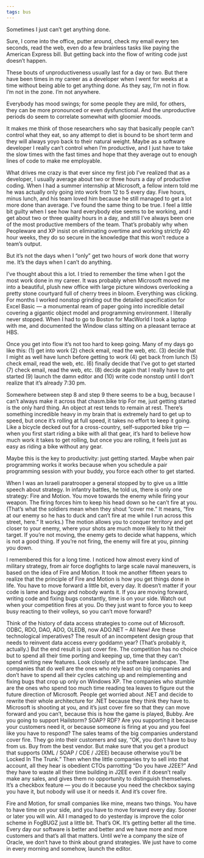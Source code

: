 ```yaml
---
tags: bus
---
```


Sometimes I just can’t get anything done.

Sure, I come into the office, putter around, check my email every ten seconds, read the web, even do a few brainless tasks like paying the American Express bill. But getting back into the flow of writing code just doesn’t happen.

These bouts of unproductiveness usually last for a day or two. But there have been times in my career as a developer when I went for weeks at a time without being able to get anything done. As they say, I’m not in flow. I’m not in the zone. I’m not anywhere.

Everybody has mood swings; for some people they are mild, for others, they can be more pronounced or even dysfunctional. And the unproductive periods do seem to correlate somewhat with gloomier moods.

It makes me think of those researchers who say that basically people can’t control what they eat, so any attempt to diet is bound to be short term and they will always yoyo back to their natural weight. Maybe as a software developer I really can’t control when I’m productive, and I just have to take the slow times with the fast times and hope that they average out to enough lines of code to make me employable.

What drives me crazy is that ever since my first job I’ve realized that as a developer, I usually average about two or three hours a day of productive coding. When I had a summer internship at Microsoft, a fellow intern told me he was actually only going into work from 12 to 5 every day. Five hours, minus lunch, and his team loved him because he still managed to get a lot more done than average. I’ve found the same thing to be true. I feel a little bit guilty when I see how hard everybody else seems to be working, and I get about two or three quality hours in a day, and still I’ve always been one of the most productive members of the team. That’s probably why when Peopleware and XP insist on eliminating overtime and working strictly 40 hour weeks, they do so secure in the knowledge that this won’t reduce a team’s output.

But it’s not the days when I “only” get two hours of work done that worry me. It’s the days when I can’t do anything.

I’ve thought about this a lot. I tried to remember the time when I got the most work done in my career. It was probably when Microsoft moved me into a beautiful, plush new office with large picture windows overlooking a pretty stone courtyard full of cherry trees in bloom. Everything was clicking. For months I worked nonstop grinding out the detailed specification for Excel Basic — a monumental ream of paper going into incredible detail covering a gigantic object model and programming environment. I literally never stopped. When I had to go to Boston for MacWorld I took a laptop with me, and documented the Window class sitting on a pleasant terrace at HBS.

Once you get into flow it’s not too hard to keep going. Many of my days go like this: (1) get into work (2) check email, read the web, etc. (3) decide that I might as well have lunch before getting to work (4) get back from lunch (5) check email, read the web, etc. (6) finally decide that I’ve got to get started (7) check email, read the web, etc. (8) decide again that I really have to get started (9) launch the damn editor and (10) write code nonstop until I don’t realize that it’s already 7:30 pm.

Somewhere between step 8 and step 9 there seems to be a bug, because I can’t always make it across that chasm.bike trip For me, just getting started is the only hard thing. An object at rest tends to remain at rest. There’s something incredible heavy in my brain that is extremely hard to get up to speed, but once it’s rolling at full speed, it takes no effort to keep it going. Like a bicycle decked out for a cross-country, self-supported bike trip — when you first start riding a bike with all that gear, it’s hard to believe how much work it takes to get rolling, but once you are rolling, it feels just as easy as riding a bike without any gear.

Maybe this is the key to productivity: just getting started. Maybe when pair programming works it works because when you schedule a pair programming session with your buddy, you force each other to get started.

When I was an Israeli paratrooper a general stopped by to give us a little speech about strategy. In infantry battles, he told us, there is only one strategy: Fire and Motion. You move towards the enemy while firing your weapon. The firing forces him to keep his head down so he can’t fire at you. (That’s what the soldiers mean when they shout “cover me.” It means, “fire at our enemy so he has to duck and can’t fire at me while I run across this street, here.” It works.)  The motion allows you to conquer territory and get closer to your enemy, where your shots are much more likely to hit their target. If you’re not moving, the enemy gets to decide what happens, which is not a good thing. If you’re not firing, the enemy will fire at you, pinning you down.

I remembered this for a long time. I noticed how almost every kind of military strategy, from air force dogfights to large scale naval maneuvers, is based on the idea of Fire and Motion. It took me another fifteen years to realize that the principle of Fire and Motion is how you get things done in life. You have to move forward a little bit, every day. It doesn’t matter if your code is lame and buggy and nobody wants it. If you are moving forward, writing code and fixing bugs constantly, time is on your side. Watch out when your competition fires at you. Do they just want to force you to keep busy reacting to their volleys, so you can’t move forward?

Think of the history of data access strategies to come out of Microsoft. ODBC, RDO, DAO, ADO, OLEDB, now ADO.NET – All New! Are these technological imperatives? The result of an incompetent design group that needs to reinvent data access every goddamn year? (That’s probably it, actually.) But the end result is just cover fire. The competition has no choice but to spend all their time porting and keeping up, time that they can’t spend writing new features. Look closely at the software landscape. The companies that do well are the ones who rely least on big companies and don’t have to spend all their cycles catching up and reimplementing and fixing bugs that crop up only on Windows XP. The companies who stumble are the ones who spend too much time reading tea leaves to figure out the future direction of Microsoft. People get worried about .NET and decide to rewrite their whole architecture for .NET because they think they have to. Microsoft is shooting at you, and it’s just cover fire so that they can move forward and you can’t, because this is how the game is played, Bubby. Are you going to support Hailstorm? SOAP? RDF? Are you supporting it because your customers need it, or because someone is firing at you and you feel like you have to respond? The sales teams of the big companies understand cover fire. They go into their customers and say, “OK, you don’t have to buy from us. Buy from the best vendor. But make sure that you get a product that supports (XML / SOAP / CDE / J2EE) because otherwise you’ll be Locked In The Trunk.” Then when the little companies try to sell into that account, all they hear is obedient CTOs parrotting “Do you have J2EE?” And they have to waste all their time building in J2EE even if it doesn’t really make any sales, and gives them no opportunity to distinguish themselves. It’s a checkbox feature — you do it because you need the checkbox saying you have it, but nobody will use it or needs it. And it’s cover fire.

Fire and Motion, for small companies like mine, means two things. You have to have time on your side, and you have to move forward every day. Sooner or later you will win. All I managed to do yesterday is improve the color scheme in FogBUGZ just a little bit. That’s OK. It’s getting better all the time. Every day our software is better and better and we have more and more customers and that’s all that matters. Until we’re a company the size of Oracle, we don’t have to think about grand strategies. We just have to come in every morning and somehow, launch the editor.

